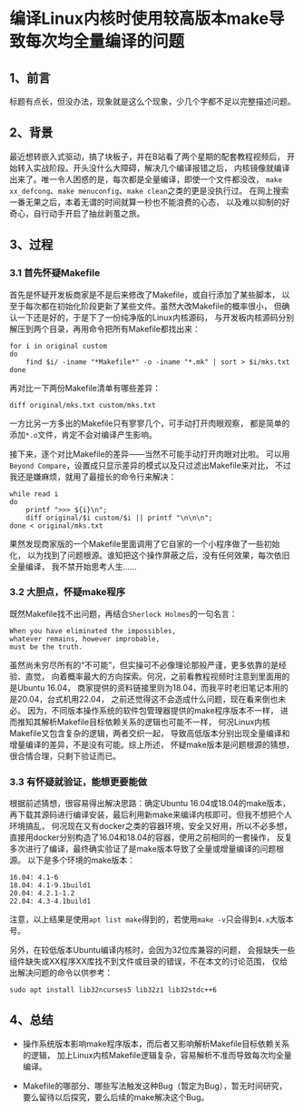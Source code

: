 <meta http-equiv="Content-Type" content="text/html; charset=utf-8">

# 编译Linux内核时使用较高版本make导致每次均全量编译的问题

## 1、前言

标题有点长，但没办法，现象就是这么个现象，少几个字都不足以完整描述问题。

## 2、背景

最近想转嵌入式驱动，搞了块板子，并在B站看了两个星期的配套教程视频后，
开始转入实战阶段。开头没什么大障碍，解决几个编译报错之后，
内核镜像就编译出来了。唯一令人困惑的是，每次都是全量编译，即使一个文件都没改，
`make xx_defcong`、`make menuconfig`、`make clean`之类的更是没执行过。
在网上搜索一番无果之后，本着无谓的时间就算一秒也不能浪费的心态，
以及难以抑制的好奇心，自行动手开启了抽丝剥茧之旅。

## 3、过程

### 3.1 首先怀疑Makefile

首先是怀疑开发板商家是不是后来修改了Makefile，或自行添加了某些脚本，
以至于每次都在初始化阶段更新了某些文件。虽然大改Makefile的概率很小，
但确认一下还是好的，于是下了一份纯净版的Linux内核源码，
与开发板内核源码分别解压到两个目录，再用命令把所有Makefile都找出来：

````
for i in original custom
do
    find $i/ -iname "*Makefile*" -o -iname "*.mk" | sort > $i/mks.txt
done
````

再对比一下两份Makefile清单有哪些差异：

````
diff original/mks.txt custom/mks.txt
````

一方比另一方多出的Makefile只有寥寥几个，可手动打开肉眼观察，
都是简单的添加`*.o`文件，肯定不会对编译产生影响。

接下来，逐个对比Makefile的差异——当然不可能手动打开肉眼对比啦。
可以用`Beyond Compare`，设置成只显示差异的模式以及只过滤出Makefile来对比，
不过我还是嫌麻烦，就用了最擅长的命令行来解决：

````
while read i
do
    printf ">>> ${i}\n";
    diff original/$i custom/$i || printf "\n\n\n";
done < original/mks.txt
````

果然发现商家版的一个Makefile里面调用了它自家的一个小程序做了一些初始化，
以为找到了问题根源。谁知把这个操作屏蔽之后，没有任何效果，每次依旧全量编译，
我不禁开始思考人生……

### 3.2 大胆点，怀疑make程序

既然Makefile找不出问题，再结合`Sherlock Holmes`的一句名言：

````
When you have eliminated the impossibles,
whatever remains, however improbable,
must be the truth.
````

虽然尚未穷尽所有的“不可能”，但实操可不必像理论那般严谨，更多依靠的是经验、直觉，
向着概率最大的方向探索。何况，之前看教程视频时注意到里面用的是Ubuntu 16.04，
商家提供的资料链接里则为18.04，而我平时老旧笔记本用的是20.04，台式机用22.04，
之前还觉得这不会造成什么问题，现在看来倒也未必。
因为，不同版本操作系统的软件包管理器提供的make程序版本不一样，
进而推知其解析Makefile目标依赖关系的逻辑也可能不一样，
何况Linux内核Makefile又包含复杂的逻辑，两者交织一起，
导致高低版本分别出现全量编译和增量编译的差异，不是没有可能。综上所述，
怀疑make版本是问题根源的猜想，很合情合理，只剩下验证而已。

### 3.3 有怀疑就验证，能想更要能做

根据前述猜想，很容易得出解决思路：确定Ubuntu 16.04或18.04的make版本，
再下载其源码进行编译安装，最后利用新make来编译内核即可。但我不想把个人环境搞乱，
何况现在又有docker之类的容器环境，安全又好用，所以不必多想，
直接用docker分别构造了16.04和18.04的容器，使用之前相同的一套操作，
反复多次进行了编译，最终确实验证了是make版本导致了全量或增量编译的问题根源。
以下是多个环境的make版本：

````
16.04: 4.1-6
18.04: 4.1-9.1build1
20.04: 4.2.1-1.2
22.04: 4.3-4.1build1
````

注意，以上结果是使用`apt list make`得到的，若使用`make -v`只会得到`4.x`大版本号。

另外，在较低版本Ubuntu编译内核时，会因为32位库兼容的问题，
会报缺失一些组件缺失或XX程序XX库找不到文件或目录的错误，不在本文的讨论范围，
仅给出解决问题的命令以供参考：

````
sudo apt install lib32ncurses5 lib32z1 lib32stdc++6
````

## 4、总结

* 操作系统版本影响make程序版本，而后者又影响解析Makefile目标依赖关系的逻辑，
加上Linux内核Makefile逻辑复杂，容易解析不准而导致每次均全量编译。

* Makefile的哪部分、哪些写法触发这种Bug（暂定为Bug），暂无时间研究，
要么留待以后探究，要么后续的make解决这个Bug。

